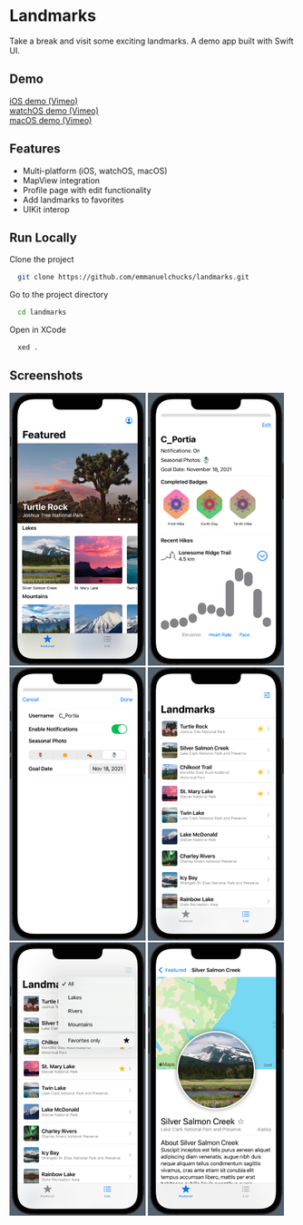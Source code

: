 # Landmarks 

Take a break and visit some exciting landmarks. A demo app built with Swift UI.

## Demo
[iOS demo (Vimeo)](https://player.vimeo.com/video/647534850)
<br>
[watchOS demo (Vimeo)](https://player.vimeo.com/video/647537276)
<br>
[macOS demo (Vimeo)](https://player.vimeo.com/video/647536410)

## Features

- Multi-platform (iOS, watchOS, macOS)
- MapView integration
- Profile page with edit functionality
- Add landmarks to favorites
- UIKit interop

## Run Locally

Clone the project

```bash
  git clone https://github.com/emmanuelchucks/landmarks.git
```

Go to the project directory

```bash
  cd landmarks
```

Open in XCode

```bash
  xed .
```

## Screenshots

<img src="https://raw.githubusercontent.com/emmanuelchucks/landmarks/main/Screenshots/Screenshot%202021-11-18%20at%2010.13.26%20PM.png" alt="Home screen" width="240px"/>
<img src="https://raw.githubusercontent.com/emmanuelchucks/landmarks/main/Screenshots/Screenshot%202021-11-18%20at%2010.13.44%20PM.png" alt="Profile screen" width="240px"/>
<img src="https://raw.githubusercontent.com/emmanuelchucks/landmarks/main/Screenshots/Screenshot%202021-11-18%20at%2010.13.52%20PM.png" alt="Edit profile screen" width="240px"/>
<img src="https://raw.githubusercontent.com/emmanuelchucks/landmarks/main/Screenshots/Screenshot%202021-11-18%20at%2010.14.02%20PM.png" alt="List tab screen" width="240px"/>
<img src="https://raw.githubusercontent.com/emmanuelchucks/landmarks/main/Screenshots/Screenshot%202021-11-18%20at%2010.14.07%20PM.png" alt="Filter landmarks screen" width="240px"/>
<img src="https://raw.githubusercontent.com/emmanuelchucks/landmarks/main/Screenshots/Screenshot%202021-11-18%20at%2010.14.31%20PM.png" alt="Landmark details screen" width="240px"/>
